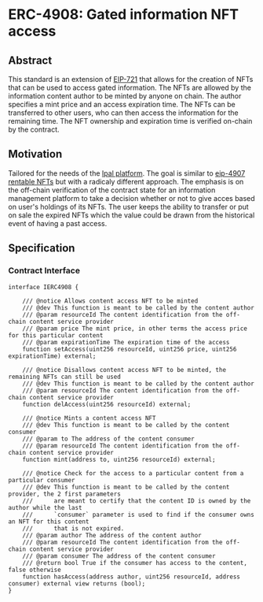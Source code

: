 # ERC-4908: Gated information NFT access

## Abstract

This standard is an extension of [EIP-721](https://eips.ethereum.org/EIPS/eip-721) that allows for the creation of NFTs that can be used to access gated information. The NFTs are allowed by the information content author to be minted by anyone on chain. The author specifies a mint price and an access expiration time. The NFTs can be transferred to other users, who can then access the information for the remaining time.
The NFT ownership and expiration time is verified on-chain by the contract.

## Motivation

Tailored for the needs of the [Ipal platform](https://app.ipal.network/). The goal is similar to [eip-4907 rentable NFTs](https://eips.ethereum.org/EIPS/eip-4907) but with a radicaly different approach. The emphasis is on the off-chain verification of the contract state for an information management platform to take a decision whether or not to give acces based on user's holdings of its NFTs.
The user keeps the ability to transfer or put on sale the expired NFTs which the value could be drawn from the historical event of having a past access. 

## Specification

### Contract Interface

```solidity
interface IERC4908 {

    /// @notice Allows content access NFT to be minted
    /// @dev This function is meant to be called by the content author
    /// @param resourceId The content identification from the off-chain content service provider
    /// @param price The mint price, in other terms the access price for this particular content
    /// @param expirationTime The expiration time of the access
    function setAccess(uint256 resourceId, uint256 price, uint256 expirationTime) external;

    /// @notice Disallows content access NFT to be minted, the remaining NFTs can still be used
    /// @dev This function is meant to be called by the content author
    /// @param resourceId The content identification from the off-chain content service provider
    function delAccess(uint256 resourceId) external;

    /// @notice Mints a content access NFT
    /// @dev This function is meant to be called by the content consumer
    /// @param to The address of the content consumer
    /// @param resourceId The content identification from the off-chain content service provider
    function mint(address to, uint256 resourceId) external;

    /// @notice Check for the access to a particular content from a particular consumer
    /// @dev This function is meant to be called by the content provider, the 2 first parameters
    ///      are meant to certify that the content ID is owned by the author while the last
    ///      `consumer` parameter is used to find if the consumer owns an NFT for this content
    ///      that is not expired.
    /// @param author The address of the content author
    /// @param resourceId The content identification from the off-chain content service provider
    /// @param consumer The address of the content consumer
    /// @return bool True if the consumer has access to the content, false otherwise
    function hasAccess(address author, uint256 resourceId, address consumer) external view returns (bool);
}
```